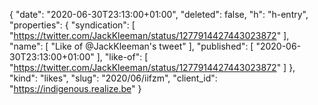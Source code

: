 {
  "date": "2020-06-30T23:13:00+01:00",
  "deleted": false,
  "h": "h-entry",
  "properties": {
    "syndication": [
      "https://twitter.com/JackKleeman/status/1277914427443023872"
    ],
    "name": [
      "Like of @JackKleeman's tweet"
    ],
    "published": [
      "2020-06-30T23:13:00+01:00"
    ],
    "like-of": [
      "https://twitter.com/JackKleeman/status/1277914427443023872"
    ]
  },
  "kind": "likes",
  "slug": "2020/06/iifzm",
  "client_id": "https://indigenous.realize.be"
}
